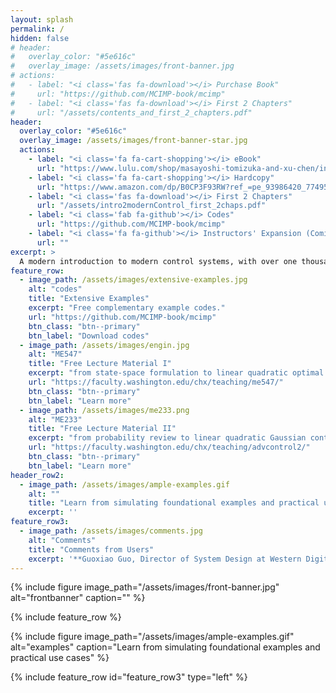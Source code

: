 ```yaml
---
layout: splash
permalink: /
hidden: false
# header:
#   overlay_color: "#5e616c"
#   overlay_image: /assets/images/front-banner.jpg
# actions:
#   - label: "<i class='fas fa-download'></i> Purchase Book"
#     url: "https://github.com/MCIMP-book/mcimp"
#   - label: "<i class='fas fa-download'></i> First 2 Chapters"
#     url: "/assets/contents_and_first_2_chapters.pdf"
header:
  overlay_color: "#5e616c"
  overlay_image: /assets/images/front-banner-star.jpg
  actions:
    - label: "<i class='fa fa-cart-shopping'></i> eBook"
      url: "https://www.lulu.com/shop/masayoshi-tomizuka-and-xu-chen/introduction-to-modern-controls/ebook/product-je55nvg.html?page=1&pageSize=4"
    - label: "<i class='fa fa-cart-shopping'></i> Hardcopy"
      url: "https://www.amazon.com/dp/B0CP3F93RW?ref_=pe_93986420_774957520"
    - label: "<i class='fas fa-download'></i> First 2 Chapters"
      url: "/assets/intro2modernControl_first_2chaps.pdf"
    - label: "<i class='fab fa-github'></i> Codes"
      url: "https://github.com/MCIMP-book/mcimp"
    - label: "<i class='fa fa-github'></i> Instructors' Expansion (Coming in 2026)"
      url: ""
excerpt: >
  A modern introduction to modern control systems, with over one thousand lines of codes and example illustrations in MATLAB and Python. Exploit how to use state-space methods to make, study, and control dynamic systems.<br />
feature_row:
  - image_path: /assets/images/extensive-examples.jpg
    alt: "codes"
    title: "Extensive Examples"
    excerpt: "Free complementary example codes."
    url: "https://github.com/MCIMP-book/mcimp"
    btn_class: "btn--primary"
    btn_label: "Download codes"
  - image_path: /assets/images/engin.jpg
    alt: "ME547"
    title: "Free Lecture Material I"
    excerpt: "from state-space formulation to linear quadratic optimal control (UW ME547)"
    url: "https://faculty.washington.edu/chx/teaching/me547/"
    btn_class: "btn--primary"
    btn_label: "Learn more"
  - image_path: /assets/images/me233.png
    alt: "ME233"
    title: "Free Lecture Material II"
    excerpt: "from probability review to linear quadratic Gaussian control (UC Berkeley ME 233 Sp 14)"
    url: "https://faculty.washington.edu/chx/teaching/advcontrol2/"
    btn_class: "btn--primary"
    btn_label: "Learn more"
header_row2: 
  - image_path: /assets/images/ample-examples.gif
    alt: ""
    title: "Learn from simulating foundational examples and practical use cases"
    excerpt: ''
feature_row3: 
  - image_path: /assets/images/comments.jpg
    alt: "Comments"
    title: "Comments from Users"
    excerpt: '**Guoxiao Guo, Director of System Design at Western Digital Corp and coauthor of "Hard disk drive: mechatronics and control"**: "Introduction to Modern Controls with Illustrations in MATLAB and Python" is a well-rounded textbook that expertly combines theoretical depth with practical application. Its clear explanations, extensive examples, and practical exercises make it an invaluable resource for mastering modern control systems. The practical methodologies and tools provided have equipped many engineers with the skills necessary to innovate and excel in this field. The practical relevance of the book is further enhanced by its use of real-world examples. For instance, the inclusion of applications such as atomic force microscopy and hard disk drive (HDD) information storage systems not only illustrates the principles discussed but also highlights their practical significance. The authors’ experience in academia and industry is evident, particularly in how the book addresses the needs of both students and practicing engineers. The impact of the training offered by this framework is evident in the remarkable contributions of its (and its previous versions) readers to industries such as HDD manufacturing. I highly recommend this book for its educational value and practical utility.<br> @pauloaraujo: I was looking for a course like this for so long! Thanks for sharing it, Professor! <br> @KeHan918: Thanks for your video, Really appreciate it. Clear explanation and still useful in 2024. <br> @chang-hongchen6804: Thank you professor, the lecture is so far the best control course I took. It is very intuitive and uses lots of hands-on examples. Different point of views are given in certain control concepts making me understanding the big picture of modern control theory. <br> @el_witcher: Thanks for making these lectures available for free, Prof. Greetings from Germany! <br> @alkis0560: I almost can not believe I actually understood that. Though I would never notice the trick about using the fact that we know we are using a ZOH, so u(tau) is a constant. Also, now I appreciate how it simplifies the integral. <br> @weiguozhang17: intuitive and clear, thx!'
---
```



{% include figure image_path="/assets/images/front-banner.jpg" alt="frontbanner" caption="" %}

{% include feature_row %}

{% include figure image_path="/assets/images/ample-examples.gif" alt="examples" caption="Learn from simulating foundational examples and practical use cases" %}

{% include feature_row id="feature_row3" type="left" %}

<!-- {% include feature_row id="feature_row2" type="center" %} -->
<!-- to include more rows: -->
<!-- {% include feature_row id="feature_row2" type="left" %}

{% include feature_row id="feature_row3" type="right" %}

{% include feature_row id="feature_row4" type="center" %}  -->
